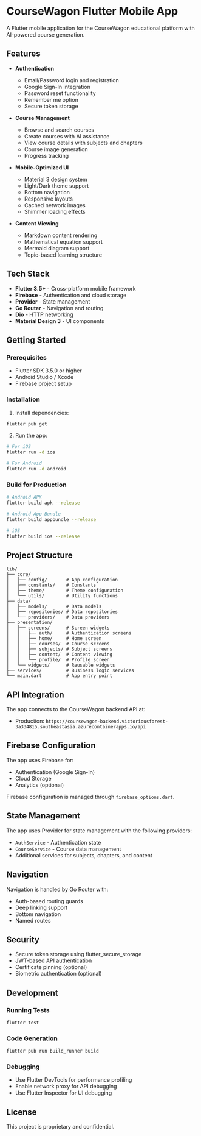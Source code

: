 # CourseWagon Flutter Mobile App

A Flutter mobile application for the CourseWagon educational platform with AI-powered course generation.

## Features

- **Authentication**
  - Email/Password login and registration
  - Google Sign-In integration
  - Password reset functionality
  - Remember me option
  - Secure token storage

- **Course Management**
  - Browse and search courses
  - Create courses with AI assistance
  - View course details with subjects and chapters
  - Course image generation
  - Progress tracking

- **Mobile-Optimized UI**
  - Material 3 design system
  - Light/Dark theme support
  - Bottom navigation
  - Responsive layouts
  - Cached network images
  - Shimmer loading effects

- **Content Viewing**
  - Markdown content rendering
  - Mathematical equation support
  - Mermaid diagram support
  - Topic-based learning structure

## Tech Stack

- **Flutter 3.5+** - Cross-platform mobile framework
- **Firebase** - Authentication and cloud storage
- **Provider** - State management
- **Go Router** - Navigation and routing
- **Dio** - HTTP networking
- **Material Design 3** - UI components

## Getting Started

### Prerequisites

- Flutter SDK 3.5.0 or higher
- Android Studio / Xcode
- Firebase project setup

### Installation

1. Install dependencies:
```bash
flutter pub get
```

2. Run the app:
```bash
# For iOS
flutter run -d ios

# For Android
flutter run -d android
```

### Build for Production

```bash
# Android APK
flutter build apk --release

# Android App Bundle
flutter build appbundle --release

# iOS
flutter build ios --release
```

## Project Structure

```
lib/
├── core/
│   ├── config/       # App configuration
│   ├── constants/    # Constants
│   ├── theme/        # Theme configuration
│   └── utils/        # Utility functions
├── data/
│   ├── models/       # Data models
│   ├── repositories/ # Data repositories
│   └── providers/    # Data providers
├── presentation/
│   ├── screens/      # Screen widgets
│   │   ├── auth/     # Authentication screens
│   │   ├── home/     # Home screen
│   │   ├── courses/  # Course screens
│   │   ├── subjects/ # Subject screens
│   │   ├── content/  # Content viewing
│   │   └── profile/  # Profile screen
│   └── widgets/      # Reusable widgets
├── services/         # Business logic services
└── main.dart         # App entry point
```

## API Integration

The app connects to the CourseWagon backend API at:
- Production: `https://coursewagon-backend.victoriousforest-3a334815.southeastasia.azurecontainerapps.io/api`

## Firebase Configuration

The app uses Firebase for:
- Authentication (Google Sign-In)
- Cloud Storage
- Analytics (optional)

Firebase configuration is managed through `firebase_options.dart`.

## State Management

The app uses Provider for state management with the following providers:
- `AuthService` - Authentication state
- `CourseService` - Course data management
- Additional services for subjects, chapters, and content

## Navigation

Navigation is handled by Go Router with:
- Auth-based routing guards
- Deep linking support
- Bottom navigation
- Named routes

## Security

- Secure token storage using flutter_secure_storage
- JWT-based API authentication
- Certificate pinning (optional)
- Biometric authentication (optional)

## Development

### Running Tests
```bash
flutter test
```

### Code Generation
```bash
flutter pub run build_runner build
```

### Debugging
- Use Flutter DevTools for performance profiling
- Enable network proxy for API debugging
- Use Flutter Inspector for UI debugging

## License

This project is proprietary and confidential.